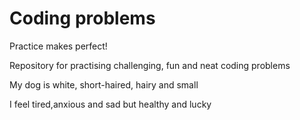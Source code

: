 # Coding problems
Practice makes perfect! 

Repository for practising challenging, fun and neat coding problems

My dog is white, short-haired, hairy and small

I feel tired,anxious and sad but healthy and lucky
